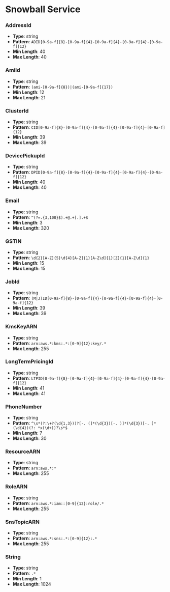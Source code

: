 # Snowball Service

### AddressId
- **Type**: string
- **Pattern**: `ADID[0-9a-f]{8}-[0-9a-f]{4}-[0-9a-f]{4}-[0-9a-f]{4}-[0-9a-f]{12}`
- **Min Length**: 40
- **Max Length**: 40

### AmiId
- **Type**: string
- **Pattern**: `(ami-[0-9a-f]{8})|(ami-[0-9a-f]{17})`
- **Min Length**: 12
- **Max Length**: 21

### ClusterId
- **Type**: string
- **Pattern**: `CID[0-9a-f]{8}-[0-9a-f]{4}-[0-9a-f]{4}-[0-9a-f]{4}-[0-9a-f]{12}`
- **Min Length**: 39
- **Max Length**: 39

### DevicePickupId
- **Type**: string
- **Pattern**: `DPID[0-9a-f]{8}-[0-9a-f]{4}-[0-9a-f]{4}-[0-9a-f]{4}-[0-9a-f]{12}`
- **Min Length**: 40
- **Max Length**: 40

### Email
- **Type**: string
- **Pattern**: `^(?=.{3,100}$).+@.+[.].+$`
- **Min Length**: 3
- **Max Length**: 320

### GSTIN
- **Type**: string
- **Pattern**: `\d{2}[A-Z]{5}\d{4}[A-Z]{1}[A-Z\d]{1}[Z]{1}[A-Z\d]{1}`
- **Min Length**: 15
- **Max Length**: 15

### JobId
- **Type**: string
- **Pattern**: `(M|J)ID[0-9a-f]{8}-[0-9a-f]{4}-[0-9a-f]{4}-[0-9a-f]{4}-[0-9a-f]{12}`
- **Min Length**: 39
- **Max Length**: 39

### KmsKeyARN
- **Type**: string
- **Pattern**: `arn:aws.*:kms:.*:[0-9]{12}:key/.*`
- **Max Length**: 255

### LongTermPricingId
- **Type**: string
- **Pattern**: `LTPID[0-9a-f]{8}-[0-9a-f]{4}-[0-9a-f]{4}-[0-9a-f]{4}-[0-9a-f]{12}`
- **Min Length**: 41
- **Max Length**: 41

### PhoneNumber
- **Type**: string
- **Pattern**: `^\s*(?:\+?(\d{1,3}))?[-. (]*(\d{3})[-. )]*(\d{3})[-. ]*(\d{4})(?: *x(\d+))?\s*$`
- **Min Length**: 7
- **Max Length**: 30

### ResourceARN
- **Type**: string
- **Pattern**: `arn:aws.*:*`
- **Max Length**: 255

### RoleARN
- **Type**: string
- **Pattern**: `arn:aws.*:iam::[0-9]{12}:role/.*`
- **Max Length**: 255

### SnsTopicARN
- **Type**: string
- **Pattern**: `arn:aws.*:sns:.*:[0-9]{12}:.*`
- **Max Length**: 255

### String
- **Type**: string
- **Pattern**: `.*`
- **Min Length**: 1
- **Max Length**: 1024

